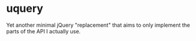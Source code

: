 uquery
======

Yet another minimal jQuery "replacement" that aims to only implement the parts of the API I actually use.